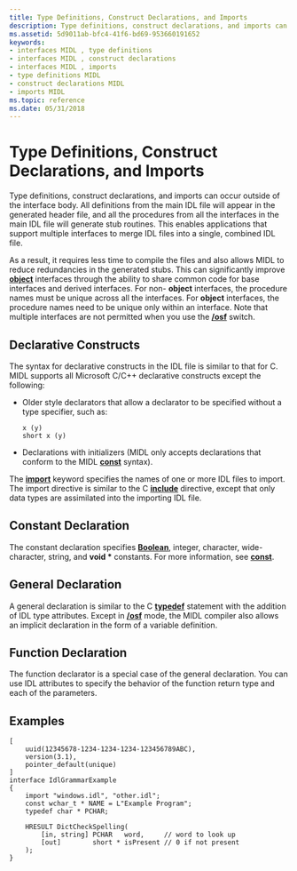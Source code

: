 ```yaml
---
title: Type Definitions, Construct Declarations, and Imports
description: Type definitions, construct declarations, and imports can occur outside of the interface body.
ms.assetid: 5d9011ab-bfc4-41f6-bd69-953660191652
keywords:
- interfaces MIDL , type definitions
- interfaces MIDL , construct declarations
- interfaces MIDL , imports
- type definitions MIDL
- construct declarations MIDL
- imports MIDL
ms.topic: reference
ms.date: 05/31/2018
---
```


# Type Definitions, Construct Declarations, and Imports

Type definitions, construct declarations, and imports can occur outside of the interface body. All definitions from the main IDL file will appear in the generated header file, and all the procedures from all the interfaces in the main IDL file will generate stub routines. This enables applications that support multiple interfaces to merge IDL files into a single, combined IDL file.

As a result, it requires less time to compile the files and also allows MIDL to reduce redundancies in the generated stubs. This can significantly improve [**object**](object.md) interfaces through the ability to share common code for base interfaces and derived interfaces. For non- **object** interfaces, the procedure names must be unique across all the interfaces. For **object** interfaces, the procedure names need to be unique only within an interface. Note that multiple interfaces are not permitted when you use the [**/osf**](-osf.md) switch.

## Declarative Constructs

The syntax for declarative constructs in the IDL file is similar to that for C. MIDL supports all Microsoft C/C++ declarative constructs except the following:

-   Older style declarators that allow a declarator to be specified without a type specifier, such as:

    ``` syntax
    x (y) 
    short x (y)
    ```

-   Declarations with initializers (MIDL only accepts declarations that conform to the MIDL [**const**](const.md) syntax).

The [**import**](import.md) keyword specifies the names of one or more IDL files to import. The import directive is similar to the C [**include**](include.md) directive, except that only data types are assimilated into the importing IDL file.

## Constant Declaration

The constant declaration specifies [**Boolean**](boolean.md), integer, character, wide-character, string, and **void \*** constants. For more information, see [**const**](const.md).

## General Declaration

A general declaration is similar to the C [**typedef**](typedef.md) statement with the addition of IDL type attributes. Except in [**/osf**](-osf.md) mode, the MIDL compiler also allows an implicit declaration in the form of a variable definition.

## Function Declaration

The function declarator is a special case of the general declaration. You can use IDL attributes to specify the behavior of the function return type and each of the parameters.

## Examples

``` syntax
[ 
    uuid(12345678-1234-1234-1234-123456789ABC), 
    version(3.1), 
    pointer_default(unique) 
] 
interface IdlGrammarExample 
{ 
    import "windows.idl", "other.idl"; 
    const wchar_t * NAME = L"Example Program"; 
    typedef char * PCHAR; 
 
    HRESULT DictCheckSpelling( 
        [in, string] PCHAR   word,     // word to look up 
        [out]        short * isPresent // 0 if not present 
    ); 
}
```

 

 




